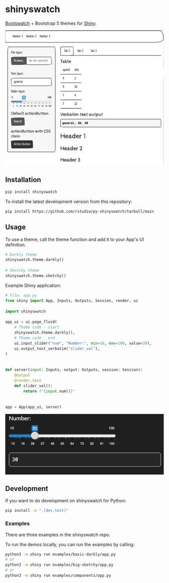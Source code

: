 # shinyswatch

[Bootswatch](https://bootswatch.com/) + Bootstrap 5 themes for [Shiny](https://shiny.rstudio.com/py/).

![component example](readme_ex.png)

## Installation

```sh
pip install shinyswatch
```

To install the latest development version from this repository:

```sh
pip install https://github.com/rstudio/py-shinyswatch/tarball/main
```

## Usage

To use a theme, call the theme function and add it to your App's UI definition.

```python
# Darkly theme
shinyswatch.theme.darkly()

# Sketchy theme
shinyswatch.theme.sketchy()
```

Example Shiny application:

```python
# File: app.py
from shiny import App, Inputs, Outputs, Session, render, ui

import shinyswatch

app_ui = ui.page_fluid(
    # Theme code - start
    shinyswatch.theme.darkly(),
    # Theme code - end
    ui.input_slider("num", "Number:", min=10, max=100, value=30),
    ui.output_text_verbatim("slider_val"),
)


def server(input: Inputs, output: Outputs, session: Session):
    @output
    @render.text
    def slider_val():
        return f"{input.num()}"


app = App(app_ui, server)
```

![darkly theme](readme_darkly.png)

## Development

If you want to do development on shinyswatch for Python:

```sh
pip install -e ".[dev,test]"
```

### Examples

There are three examples in the shinyswatch repo.

<!-- You can view them online at: [shinyswatch.theme.darkly](http://rstudio.github.io/py-shinyswatch/reference/theme.darkly.html) and [get_theme](http://rstudio.github.io/py-shinyswatch/reference/get_theme.html). -->

To run the demos locally, you can run the examples by calling:

```sh
python3 -m shiny run examples/basic-darkly/app.py
# or
python3 -m shiny run examples/big-sketchy/app.py
# or
python3 -m shiny run examples/components/app.py
```
